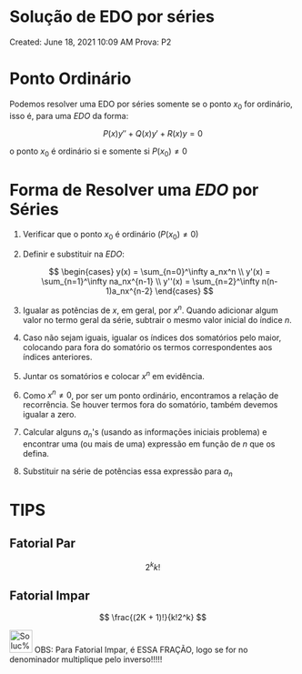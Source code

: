 # Solução de EDO por séries

Created: June 18, 2021 10:09 AM
Prova: P2

# Ponto Ordinário

Podemos resolver uma EDO por séries somente se o ponto $x_0$ for ordinário, isso é, para uma $EDO$  da forma:

$$
P(x)y'' + Q(x)y' + R(x)y= 0
$$

o ponto $x_0$ é ordinário si e somente si $P(x_0) \ne 0$

# Forma de Resolver uma $EDO$ por Séries

1. Verificar que o ponto $x_0$ é ordinário ($P(x_0) \ne 0$)
2. Definir e substituir na $EDO$:
    
    $$
    \begin{cases}
    y(x) = \sum_{n=0}^\infty a_nx^n \\
    y'(x) = \sum_{n=1}^\infty na_nx^{n-1} \\ 
    y''(x) = \sum_{n=2}^\infty n(n-1)a_nx^{n-2}
    \end{cases}
    $$
    
3. Igualar as potências de $x$, em geral, por $x^n$. Quando adicionar algum valor no termo geral da série, subtrair o mesmo valor inicial do índice $n$.
4. Caso não sejam iguais, igualar os índices dos somatórios pelo maior, colocando para fora do somatório os termos correspondentes aos índices anteriores.
5. Juntar os somatórios e colocar $x^n$ em evidência.
6. Como $x^n \ne 0$, por ser um ponto ordinário, encontramos a relação de recorrência. Se houver termos fora do somatório, também devemos igualar a zero.
7. Calcular alguns $a_n$'s (usando as informações iniciais problema) e encontrar uma (ou mais de uma) expressão em função de $n$ que os defina.
8. Substituir na série de potências essa expressão para $a_n$

# TIPS

## Fatorial Par

$$
2^k k!
$$

## Fatorial Impar

$$
\frac{(2K + 1)!}{k!2^k}
$$

<aside>
<img src="Soluc%CC%A7a%CC%83o%20de%20EDO%20por%20se%CC%81ries%20d4773d552aa140c58945f2a4f33f9313/Evangelion.gif" alt="Soluc%CC%A7a%CC%83o%20de%20EDO%20por%20se%CC%81ries%20d4773d552aa140c58945f2a4f33f9313/Evangelion.gif" width="40px" /> OBS: Para Fatorial Impar, é ESSA FRAÇÃO, logo se for no denominador multiplique pelo inverso!!!!!

</aside>